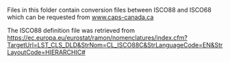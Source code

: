 Files in this folder contain conversion files between ISCO88 and ISCO68 which can be requested from www.caps-canada.ca

The ISCO88 definition file was retrieved from https://ec.europa.eu/eurostat/ramon/nomenclatures/index.cfm?TargetUrl=LST_CLS_DLD&StrNom=CL_ISCO88C&StrLanguageCode=EN&StrLayoutCode=HIERARCHIC#
